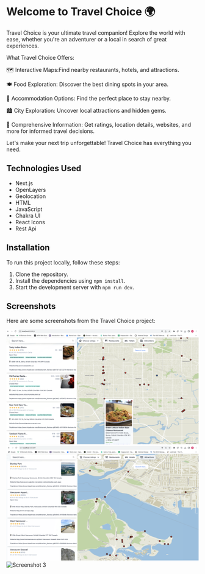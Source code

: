 
# Welcome to Travel Choice 🌍
Travel Choice is your ultimate travel companion! Explore the world with ease, whether you're an adventurer or a local in search of great experiences.

What Travel Choice Offers:

🗺️ Interactive Maps:Find nearby restaurants, hotels, and attractions.

🍽️ Food Exploration: Discover the best dining spots in your area.

🏨 Accommodation Options: Find the perfect place to stay nearby.

🏙️ City Exploration: Uncover local attractions and hidden gems.

🌟 Comprehensive Information: Get ratings, location details, websites, and more for informed travel decisions.

Let's make your next trip unforgettable! Travel Choice has everything you need.

## Technologies Used

- Next.js
- OpenLayers
- Geolocation
- HTML
- JavaScript
- Chakra UI
- React Icons
- Rest Api

## Installation

To run this project locally, follow these steps:

1. Clone the repository.
2. Install the dependencies using `npm install`.
3. Start the development server with `npm run dev`.




## Screenshots

Here are some screenshots from the Travel Choice project:

![Screenshot 1](/public/res.png)
![Screenshot 2](/public/attrac.png)
![Screenshot 3](/public/hotels.png)
